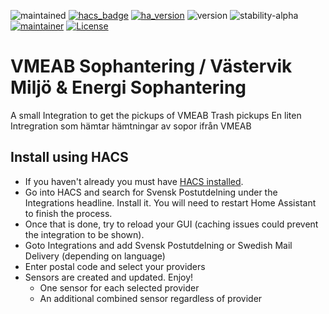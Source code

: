 ![maintained](https://img.shields.io/maintenance/yes/2023.svg)
[![hacs_badge](https://img.shields.io/badge/hacs-default-green.svg)](https://github.com/custom-components/hacs)
[![ha_version](https://img.shields.io/badge/home%20assistant-2023.10%2B-green.svg)](https://www.home-assistant.io)
![version](https://img.shields.io/badge/version-1.0.1-green.svg)
![stability-alpha](https://img.shields.io/badge/stability-stable-green.svg)
[![maintainer](https://img.shields.io/badge/maintainer-nightcbis-blue.svg)](https://github.com/DSorlov)
[![License](https://img.shields.io/badge/License-Apache%202.0-blue.svg)](https://opensource.org/licenses/Apache-2.0)

VMEAB Sophantering / Västervik Miljö & Energi Sophantering
============================================

A small Integration to get the pickups of VMEAB Trash pickups
En liten Intregration som hämtar hämtningar av sopor ifrån VMEAB

## Install using HACS

* If you haven't already you must have [HACS installed](https://hacs.xyz/docs/setup/download).
* Go into HACS and search for Svensk Postutdelning under the Integrations headline. Install it. You will need to restart Home Assistant to finish the process.
* Once that is done, try to reload your GUI (caching issues could prevent the integration to be shown).
* Goto Integrations and add Svensk Postutdelning or Swedish Mail Delivery (depending on language)
* Enter postal code and select your providers
* Sensors are created and updated. Enjoy!
  - One sensor for each selected provider
  - An additional combined sensor regardless of provider
